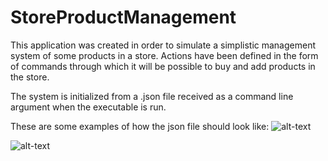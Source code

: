 # StoreProductManagement

This application was created in order to simulate a simplistic management system of some products in a store.
Actions have been defined in the form of commands through which it will be possible to buy and add products in the store.

The system is initialized from a .json file received as a command line argument when the executable is run.

These are some examples of how the json file should look like:
![alt-text](https://i.ibb.co/k3TXcNV/image.png)

![alt-text](https://i.ibb.co/fxK9zTy/image.png)
